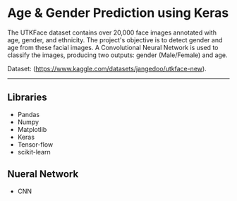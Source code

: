 # Age & Gender Prediction using Keras

The UTKFace dataset contains over 20,000 face images annotated with age, gender, and ethnicity. The project's objective is to detect gender and age from these facial images. 
A Convolutional Neural Network is used to classify the images, producing two outputs: gender (Male/Female) and age.

Dataset: (https://www.kaggle.com/datasets/jangedoo/utkface-new).

-----------------
## Libraries
* Pandas
* Numpy
* Matplotlib
* Keras
* Tensor-flow
* scikit-learn

## Nueral Network
* CNN

